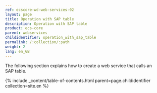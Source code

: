 ```yaml
---
ref: ecscore-wd-web-services-02
layout: page
title: Operation with SAP table
description: Operation with SAP table
product: ecs-core
parent: webservices
childidentifier: operation_with_sap_table
permalink: /:collection/:path
weight: 2
lang: en_GB
---
```


The following section explains how to create a web service that calls an SAP table.

{% include _content/table-of-contents.html parent=page.childidentifier collection=site.en %}